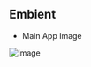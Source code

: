 ## Embient 

- Main App Image

![image](https://user-images.githubusercontent.com/30851459/71235459-95b80b80-233f-11ea-9db6-893d9c5f1081.png)